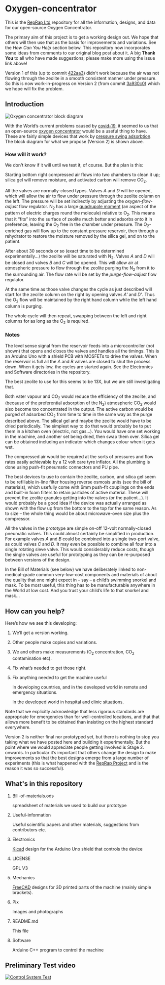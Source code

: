 # Oxygen-concentrator

This is the [RepRap Ltd](https://reprapltd.com) repository for all the information, designs, and data for our open-source Oxygen Concentrator.

The primary aim of this project is to get a working design out.  We hope that others will then use that as the basis for improvements and variations.  See the *How Can You Help* section below.  This repository now incorporates some ideas from comments to our original blog post about it.  A big **Thank You** to all who have made suggestions; please make more using the issue link above!

Version 1 of this (up to commit [422aa3](https://github.com/RepRapLtd/Oxygen-concentrator/commit/422aaa3da3306aa2c95ef35095159bc0f398108a)) didn't work because the air was not flowing through the zeolite in a smooth consistent manner under pressure.  So this is now work-in-progress on Version 2 (from commit [3a930c0](https://github.com/RepRapLtd/Oxygen-concentrator/commit/3a930c09b3ee5cdb08eb29aa33c5f615ee4f58ef)) which we hope will fix the problem.

## Introduction

![Oxygen concentrator block diagram](Pix/o2-concentrator.png)

With the World’s current problems caused by [covid-19](https://en.wikipedia.org/wiki/Coronavirus_disease_2019), it seemed to us that an open-source [oxygen concentrator](https://en.wikipedia.org/wiki/Oxygen_concentrator) would be a useful thing to have.  These are fairly simple devices that work by [pressure swing adsorbtion](https://en.wikipedia.org/wiki/Pressure_swing_adsorption#Rapid_PSA).  The block diagram for what we propose (Version 2) is shown above.

### How will it work?

We don't know if it will until we test it, of course.  But the plan is this:

Starting bottom right compressed air flows into two chambers to clean it up; silica gel will remove moisture, and activated carbon will remove CO<sub>2</sub>.

All the valves are normally-closed types.  Valves *A* and *D* will be opened, which will allow the air to flow under pressure through the zeolite column on the left.  The pressure will be set indirectly by adjusting the *oxygen-flow-adjust* flow regulator. N<sub>2</sub> has a large [quadrupole moment](https://en.wikipedia.org/wiki/Quadrupole) (an aspect of the pattern of electric charges round the molecule) relative to O<sub>2</sub>. This means that it “fits” into the surface of zeolite much better and adsorbs onto it in preference, leaving the O<sub>2</sub> free in the chamber under pressure.  The  O<sub>2</sub>-enriched gas will flow up to the constant pressure reservoir, then through a rehydrator to restore the moisture removed by the silica gel, and on to the patient.

After about 30 seconds or so (exact time to be determined experimentally...) the zeolite will be saturated with N<sub>2</sub>.  Valves *A* and *D* will be closed and valves *B* and *C* will be opened.  This will allow air at atmospheric pressure to flow through the zeolite purging the N<sub>2</sub> from it to the surrounding air.  The flow rate will be set by the *purge-flow-adjust* flow regulator.

At the same time as those valve changes the cycle as just described will start for the zeolite column on the right by opening valves *A'* and *D'*.  Thus the O<sub>2</sub> flow will be maintained by the right hand column while the left hand column is purging.

The whole cycle will then repeat, swapping between the left and right columns for as long as the O<sub>2</sub> is required.

### Notes

The level sense signal from the reservoir feeds into a microcontroller (not shown) that opens and closes the valves and handles all the timings.  This is an Arduino Uno with a shield PCB with MOSFETs to drive the valves.  When the reservoir is full all the *A* and *B* valves are closed to shut the process down.  When it gets low, the cycles are started again.  See the Electronics and Software directories in the repository.

The best zeolite to use for this seems to be 13X, but we are still investigating that.

Both vater vapour and CO<sub>2</sub> would reduce the efficiency of the zeolite, and (because of the preferential adsorption of the N<sub>2</sub>) atmospheric CO<sub>2</sub> would also become too concentrated in the output.  The active carbon would be purged of adsorbed CO<sub>2</sub> from time to time in the same way as the purge described above.  The silical gel and maybe the zeolite would have to be dried periodically.  The simplest way to do that would probably be to put them in a kitchen oven (electric, not gas…).  You would have one set working in the machine, and another set being dried, then swap them over.  Silica gel can be obtained including an indicator which changes colour when it gets wet.

The compressed air would be required at the sorts of pressures and flow rates easily achievable by a 12 volt care tyre inflator.  All the plumbing is done using push-fit pneumatic connectors and PU pipe.

The best devices to use to contain the zeolite, carbon, and silica gel seem to be refillable in-line filter housing reverse osmosis units (see the bill of materials), which usefully come with 6mm push-fit couplings on the ends and built-in foam filters to retain particles of active material.  These will prevent the zeolite granules getting into the valves (or the patient…).  It would probably be a good idea if the device was actually arranged as shown with the flow up from the bottom to the top for the same reason.  As to size – the whole thing would be about microwave-oven size plus the compressor.

All the valves in the prototype are simple on-off 12-volt normally-closed pneumatic valves.  This could almost certainly be simplified in production.  For example valves *A* and *B* could be combined into a single two-port valve, as could valves *C* and *D*.  It may even be possible to combine all four into a single rotating sleve valve.  This would considerably reduce costs, though the single valves are useful for prototyping as they can be re-purposed between versions of the design.

In the Bill of Materials (see below) we have deliberately linked to non-medical-grade common very-low-cost components and materials of about the quality that one might expect in – say – a child’s swimming snorkel and mask.  To be most useful, this thing has to be manufacturable anywhere in the World at low cost.  And you trust your child’s life to that snorkel and mask…


## How can you help?

Here’s how we see this developing:

1. We’ll get a version working.
2. Other people make copies and variations.
3. We and others make measurements (O<sub>2</sub> concentration, CO<sub>2</sub> contamination etc).
4. Fix what’s needed to get those right.
5. Fix anything needed to get the machine useful

   In developing countries, and in the developed world in remote and emergency situations.

   In the developed world in hospital and clinic situations.

Note that we explicitly acknowledge that less rigorous standards are appropriate for emergencies than for well-controlled locations, and that that allows more benefit to be obtained than insisting on the highest standard everywhere.

Version 2 is neither final nor prototyped yet, but there is nothing to stop you taking what we have posted here and building it experimentally.  But the point where we would appreciate people getting involved is Stage 2. onwards.  In particular it’s important that others change the design to make improvements so that the best designs emerge from a large number of experiments (this is what happened with the [RepRap Project](https://reprap.org) and is the reason it was so successful).

## What's in this repository

1. Bill-of-materials.ods

   spreadsheet of materials we used to build our prototype

2. Useful-information

   Useful scientific papers and other materials, suggestions from contributors etc.

3. Electronics

   [Kicad](https://www.kicad-pcb.org/) design for the Arduino Uno shield that controls the device

4. LICENSE

   GPL V3

5. Mechanics

   [FreeCAD](https://www.freecadweb.org/) designs for 3D printed parts of the machine (mainly simple brackets).

6. Pix

   Images and photographs

7. README.md

   This file

8. Software

   Arduino C++ program to control the machine 

## Preliminary Test video

[![Control System Test](http://img.youtube.com/vi/y4nPhJDR1PU/0.jpg)](https://www.youtube.com/watch?v=y4nPhJDR1PU "Control System Test")




